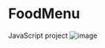 # FoodMenu
JavaScript project
![image](https://user-images.githubusercontent.com/120681109/211249204-ee575a47-1625-47fb-8da4-1dd46cb749d9.png)
